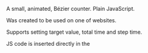 A small, animated, Bézier counter. Plain JavaScript.

Was created to be used on one of websites.

Supports setting target value, total time and step time.

JS code is inserted directly in the <script> tag.
